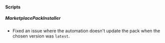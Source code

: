 
#### Scripts
##### MarketplacePackInstaller
- Fixed an issue where the automation doesn't update the pack when the chosen version was `latest`.
